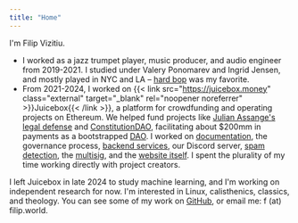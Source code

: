 ```yaml
---
title: "Home"
---
```


I'm Filip Vizitiu.

- I worked as a jazz trumpet player, music producer, and audio engineer from 2019-2021. I studied under Valery Ponomarev and Ingrid Jensen, and mostly played in NYC and LA – [hard bop](https://youtu.be/2gIRb6bx_p8?si=B-zoTUF8aybQg96q) was my favorite.
- From 2021-2024, I worked on {{< link src="https://juicebox.money" class="external" target="_blank" rel="noopener noreferrer" >}}Juicebox{{< /link >}}, a platform for crowdfunding and operating projects on Ethereum. We helped fund projects like [Julian Assange's legal defense](https://juicebox.money/p/assangedao) and [ConstitutionDAO](https://juicebox.money/p/constitutiondao), facilitating about $200mm in payments as a bootstrapped [DAO](https://ethereum.org/en/dao/#what-are-daos). I worked on [documentation](https://docs.juicebox.money), the governance process, [backend services](https://github.com/Bananapus/juicerkle), our Discord server, [spam detection](https://github.com/filipviz/juicehammer), the [multisig](https://app.safe.global/home?safe=eth:0xAF28bcB48C40dBC86f52D459A6562F658fc94B1e), and the [website itself](https://juicebox.money). I spent the plurality of my time working directly with project creators.

I left Juicebox in late 2024 to study machine learning, and I'm working on independent research for now. I'm interested in Linux, calisthenics, classics, and theology. You can see some of my work on [GitHub](https://github.com/filipviz), or email me: f (at) filip.world.
